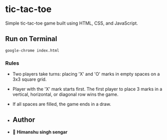 # tic-tac-toe
Simple tic-tac-toe game built using HTML, CSS, and JavaScript.

## Run on Terminal

```
google-chrome index.html
```

### Rules

- Two players take turns: placing 'X' and 'O' marks in empty spaces on a 3x3 square grid.
- Player with the 'X' mark starts first. The first player to place 3 marks in a vertical, horizontal, or diagonal row wins the game.
- If all spaces are filled, the game ends in a draw.

- ## Author
- 👤 **Himanshu singh sengar**


